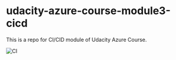 # udacity-azure-course-module3-cicd
This is a repo for CI/CID module of Udacity Azure Course.

![CI](https://github.com/schildner/udacity-azure-course-module3-cicd/workflows/CI/badge.svg)

